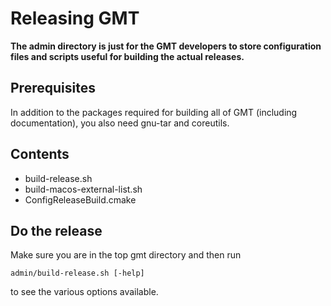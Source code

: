 # Releasing GMT

**The admin directory is just for the GMT developers to store configuration
files and scripts useful for building the actual releases.**


## Prerequisites

In addition to the packages required for building all of GMT (including documentation),
you also need gnu-tar and coreutils.

## Contents

- build-release.sh
- build-macos-external-list.sh
- ConfigReleaseBuild.cmake

## Do the release

Make sure you are in the top gmt directory and then
run

    admin/build-release.sh [-help]

to see the various options available.
